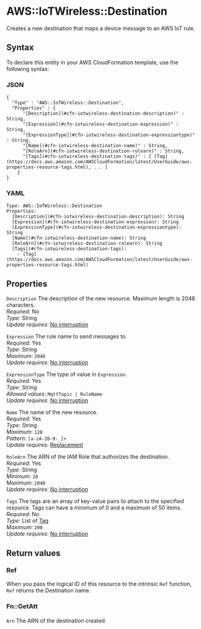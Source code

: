 # AWS::IoTWireless::Destination<a name="aws-resource-iotwireless-destination"></a>

Creates a new destination that maps a device message to an AWS IoT rule\.

## Syntax<a name="aws-resource-iotwireless-destination-syntax"></a>

To declare this entity in your AWS CloudFormation template, use the following syntax:

### JSON<a name="aws-resource-iotwireless-destination-syntax.json"></a>

```
{
  "Type" : "AWS::IoTWireless::Destination",
  "Properties" : {
      "[Description](#cfn-iotwireless-destination-description)" : String,
      "[Expression](#cfn-iotwireless-destination-expression)" : String,
      "[ExpressionType](#cfn-iotwireless-destination-expressiontype)" : String,
      "[Name](#cfn-iotwireless-destination-name)" : String,
      "[RoleArn](#cfn-iotwireless-destination-rolearn)" : String,
      "[Tags](#cfn-iotwireless-destination-tags)" : [ [Tag](https://docs.aws.amazon.com/AWSCloudFormation/latest/UserGuide/aws-properties-resource-tags.html), ... ]
    }
}
```

### YAML<a name="aws-resource-iotwireless-destination-syntax.yaml"></a>

```
Type: AWS::IoTWireless::Destination
Properties:
  [Description](#cfn-iotwireless-destination-description): String
  [Expression](#cfn-iotwireless-destination-expression): String
  [ExpressionType](#cfn-iotwireless-destination-expressiontype): String
  [Name](#cfn-iotwireless-destination-name): String
  [RoleArn](#cfn-iotwireless-destination-rolearn): String
  [Tags](#cfn-iotwireless-destination-tags):
    - [Tag](https://docs.aws.amazon.com/AWSCloudFormation/latest/UserGuide/aws-properties-resource-tags.html)
```

## Properties<a name="aws-resource-iotwireless-destination-properties"></a>

`Description` <a name="cfn-iotwireless-destination-description"></a>
The description of the new resource\. Maximum length is 2048 characters\.  
_Required_: No  
_Type_: String  
_Update requires_: [No interruption](https://docs.aws.amazon.com/AWSCloudFormation/latest/UserGuide/using-cfn-updating-stacks-update-behaviors.html#update-no-interrupt)

`Expression` <a name="cfn-iotwireless-destination-expression"></a>
The rule name to send messages to\.  
_Required_: Yes  
_Type_: String  
_Maximum_: `2048`  
_Update requires_: [No interruption](https://docs.aws.amazon.com/AWSCloudFormation/latest/UserGuide/using-cfn-updating-stacks-update-behaviors.html#update-no-interrupt)

`ExpressionType` <a name="cfn-iotwireless-destination-expressiontype"></a>
The type of value in `Expression`\.  
_Required_: Yes  
_Type_: String  
_Allowed values_: `MqttTopic | RuleName`  
_Update requires_: [No interruption](https://docs.aws.amazon.com/AWSCloudFormation/latest/UserGuide/using-cfn-updating-stacks-update-behaviors.html#update-no-interrupt)

`Name` <a name="cfn-iotwireless-destination-name"></a>
The name of the new resource\.  
_Required_: Yes  
_Type_: String  
_Maximum_: `128`  
_Pattern_: `[a-zA-Z0-9-_]+`  
_Update requires_: [Replacement](https://docs.aws.amazon.com/AWSCloudFormation/latest/UserGuide/using-cfn-updating-stacks-update-behaviors.html#update-replacement)

`RoleArn` <a name="cfn-iotwireless-destination-rolearn"></a>
The ARN of the IAM Role that authorizes the destination\.  
_Required_: Yes  
_Type_: String  
_Minimum_: `20`  
_Maximum_: `2048`  
_Update requires_: [No interruption](https://docs.aws.amazon.com/AWSCloudFormation/latest/UserGuide/using-cfn-updating-stacks-update-behaviors.html#update-no-interrupt)

`Tags` <a name="cfn-iotwireless-destination-tags"></a>
The tags are an array of key\-value pairs to attach to the specified resource\. Tags can have a minimum of 0 and a maximum of 50 items\.  
_Required_: No  
_Type_: List of [Tag](https://docs.aws.amazon.com/AWSCloudFormation/latest/UserGuide/aws-properties-resource-tags.html)  
_Maximum_: `200`  
_Update requires_: [No interruption](https://docs.aws.amazon.com/AWSCloudFormation/latest/UserGuide/using-cfn-updating-stacks-update-behaviors.html#update-no-interrupt)

## Return values<a name="aws-resource-iotwireless-destination-return-values"></a>

### Ref<a name="aws-resource-iotwireless-destination-return-values-ref"></a>

When you pass the logical ID of this resource to the intrinsic `Ref` function, `Ref` returns the Destination name\.

### Fn::GetAtt<a name="aws-resource-iotwireless-destination-return-values-fn--getatt"></a>

#### <a name="aws-resource-iotwireless-destination-return-values-fn--getatt-fn--getatt"></a>

`Arn` <a name="Arn-fn::getatt"></a>
The ARN of the destination created\.
